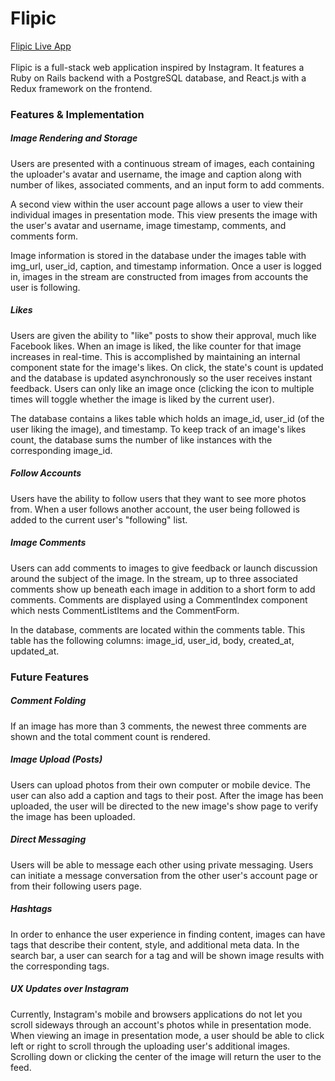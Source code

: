 # Flipic
[Flipic Live App](www.flipic.io "Flipic Live")<br /><br />
Flipic is a full-stack web application inspired by Instagram. It features a Ruby on Rails backend with a PostgreSQL database, and React.js with a Redux framework on the frontend.

### Features & Implementation
##### Image Rendering and Storage
Users are presented with a continuous stream of images, each containing the uploader's avatar and username, the image and caption along with number of likes, associated comments, and an input form to add comments.

A second view within the user account page allows a user to view their individual images in presentation mode. This view presents the image with the user's avatar and username, image timestamp, comments, and comments form.

Image information is stored in the database under the images table with img_url, user_id, caption, and timestamp information. Once a user is logged in, images in the stream are constructed from images from accounts the user is following.

##### Likes
Users are given the ability to "like" posts to show their approval, much like Facebook likes. When an image is liked, the like counter for that image increases in real-time. This is accomplished by maintaining an internal component state for the image's likes. On click, the state's count is updated and the database is updated asynchronously so the user receives instant feedback. Users can only like an image once (clicking the icon to multiple times will toggle whether the image is liked by the current user).

The database contains a likes table which holds an image_id, user_id (of the user liking the image), and timestamp. To keep track of an image's likes count, the database sums the number of like instances with the corresponding image_id.

##### Follow Accounts
Users have the ability to follow users that they want to see more photos from. When a user follows another account, the user being followed is added to the current user's "following" list.

##### Image Comments
Users can add comments to images to give feedback or launch discussion around the subject of the image. In the stream, up to three associated comments show up beneath each image in addition to a short form to add comments. Comments are displayed using a CommentIndex component which nests CommentListItems and the CommentForm.

In the database, comments are located within the comments table. This table has the following columns: image_id, user_id, body, created_at, updated_at.

### Future Features

##### Comment Folding
If an image has more than 3 comments, the newest three comments are shown and the total comment count is rendered.

##### Image Upload (Posts)
Users can upload photos from their own computer or mobile device. The user can also add a caption and tags to their post. After the image has been uploaded, the user will be directed to the new image's show page to verify the image has been uploaded.

##### Direct Messaging
Users will be able to message each other using private messaging. Users can initiate a message conversation from the other user's account page or from their following users page.

##### Hashtags
In order to enhance the user experience in finding content, images can have tags that describe their content, style, and additional meta data. In the search bar, a user can search for a tag and will be shown image results with the corresponding tags.

##### UX Updates over Instagram
Currently, Instagram's mobile and browsers applications do not let you scroll sideways through an account's photos while in presentation mode. When viewing an image in presentation mode, a user should be able to click left or right to scroll through the uploading user's additional images. Scrolling down or clicking the center of the image will return the user to the feed.
